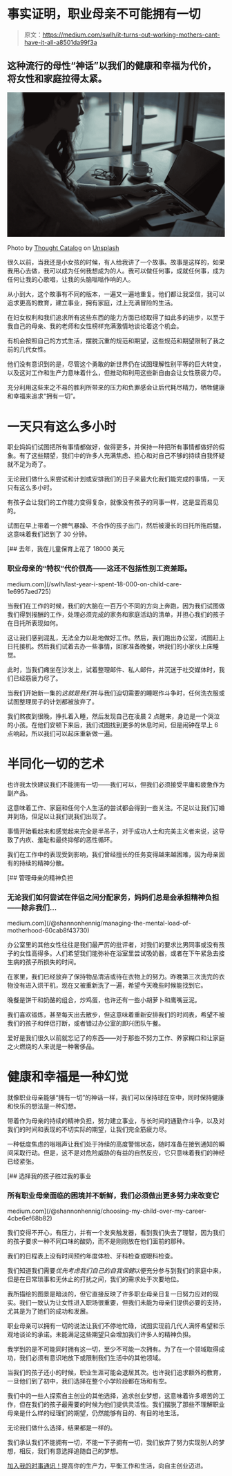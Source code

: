 # 事实证明，职业母亲不可能拥有一切

> 原文：<https://medium.com/swlh/it-turns-out-working-mothers-cant-have-it-all-a8501da99f3a>

## 这种流行的母性“神话”以我们的健康和幸福为代价，将女性和家庭拉得太紧。

![](img/d7be384106854ed9eca8b468f0d58829.png)

Photo by [Thought Catalog](https://unsplash.com/@thoughtcatalog?utm_source=medium&utm_medium=referral) on [Unsplash](https://unsplash.com?utm_source=medium&utm_medium=referral)

很久以前，当我还是小女孩的时候，有人给我讲了一个故事。故事是这样的，如果我用心去做，我可以成为任何我想成为的人。我可以做任何事，成就任何事，成为任何让我的心歌唱，让我的头脑嗡嗡作响的人。

从小到大，这个故事有不同的版本，一遍又一遍地重复。他们都让我坚信，我可以追求更高的教育，建立事业，拥有家庭，过上充满冒险的生活。

在妇女权利和我们追求所有这些东西的能力方面已经取得了如此多的进步，以至于我自己的母亲、我的老师和女性榜样充满激情地谈论着这个机会。

有机会按照自己的方式生活，摆脱沉重的规范和期望，这些规范和期望限制了我之前的几代女性。

他们没有意识到的是，尽管这个勇敢的新世界仍在试图理解性别平等的巨大转变，以及这对工作和生产力意味着什么，但推动和利用这些新自由会让女性筋疲力尽。

充分利用这些来之不易的胜利所带来的压力和负罪感会让后代耗尽精力，牺牲健康和幸福来追求“拥有一切”。

# 一天只有这么多小时

职业妈妈们试图把所有事情都做好，做得更多，并保持一种把所有事情都做好的假象。有了这些期望，我们中的许多人充满焦虑、担心和对自己不够的持续自我怀疑就不足为奇了。

无论我们做什么来尝试和计划或安排我们的日子来最大化我们能完成的事情，一天只有这么多小时。

有孩子会让我们的工作能力变得复杂，就像没有孩子的同事一样，这是显而易见的。

试图在早上带着一个脾气暴躁、不合作的孩子出门，然后被漫长的日托所拖后腿，这意味着我们迟到了 30 分钟。

[](/swlh/last-year-i-spent-18-000-on-child-care-1e6957aed725) [## 去年，我在儿童保育上花了 18000 美元

### 职业母亲的“特权”代价很高——这还不包括性别工资差距。

medium.com](/swlh/last-year-i-spent-18-000-on-child-care-1e6957aed725) 

当我们在工作的时候，我们的大脑在一百万个不同的方向上奔跑，因为我们试图做我们得到报酬的工作，处理必须完成的家务和家庭活动的清单，并担心我们的孩子在日托所表现如何。

这让我们感到混乱，无法全力以赴地做好工作。然后，我们跑出办公室，试图赶上日托接机。然后我们试着去办一些事情，回家准备晚餐，哄我们的小家伙上床睡觉。

此时，当我们瘫坐在沙发上，试着整理邮件、私人邮件，并沉迷于社交媒体时，我们已经筋疲力尽了。

当我们开始新一集的*这就是我们*并与我们迫切需要的睡眠作斗争时，任何洗衣服或试图整理房子的计划都被放弃了。

我们熬夜到很晚，挣扎着入睡，然后发现自己在凌晨 2 点醒来，身边是一个哭泣的小孩。在他们安顿下来后，我们试图找到更多的休息时间，但是闹钟在早上 6 点响起，所以我们可以起床重新做一遍。

# 半同化一切的艺术

也许我太快建议我们不能拥有一切——我们可以，但我们必须接受平庸和疲惫作为副产品。

这意味着工作、家庭和任何个人生活的尝试都会得到一些关注。不足以让我们订婚并到场，但足以让我们说我们出现了。

事情开始看起来和感觉起来完全是半吊子，对于成功人士和完美主义者来说，这导致了内疚、羞耻和最终抑郁的恶性循环。

我们在工作中的表现受到影响，我们曾经擅长的任务变得越来越困难，因为母亲固有的持续的精神分散。

[](/@shannonhennig/managing-the-mental-load-of-motherhood-60cab8f43730) [## 管理母亲的精神负担

### 无论我们如何尝试在伴侣之间分配家务，妈妈们总是会承担精神负担——除非我们…

medium.com](/@shannonhennig/managing-the-mental-load-of-motherhood-60cab8f43730) 

办公室里的其他女性往往是我们最严厉的批评者，对我们的要求比男同事或没有孩子的女性高得多。人们希望我们能弥补在浴室里尝试吸奶器，或者在下午紧急去接生病的孩子所损失的时间。

在家里，我们已经放弃了保持物品清洁或待在衣物上的努力。昨晚第三次洗完的衣物没有进入烘干机，现在又被重新洗了一遍，希望今天晚些时候能找到它。

晚餐是饼干和奶酪的组合，炒鸡蛋，也许还有一些小胡萝卜和鹰嘴豆泥。

我们喜欢锻炼，甚至每天出去散步，但这意味着重新安排我们的时间表，希望不被我们的孩子和伴侣打断，或者错过办公室的即兴团队午餐。

爱好是我们很久以前就忘记了的东西——对于那些不努力工作、养家糊口和让家庭之火燃烧的人来说是一种奢侈品。

# 健康和幸福是一种幻觉

就像职业母亲能够“拥有一切”的神话一样，我们可以保持球在空中，同时保持健康和快乐的想法是一种幻想。

带着作为母亲的持续的精神负担，努力建立事业，与长时间的通勤作斗争，以及对我们的时间和表现的不切实际的期望，让我们完全筋疲力尽。

一种低度焦虑的嗡嗡声让我们处于持续的高度警惕状态，随时准备在接到通知的瞬间采取行动。但是，这不是对危险威胁的有益的自然反应，它只意味着我们的神经已经紧张。

[](/@shannonhennig/choosing-my-child-over-my-career-4cbe6ef68b82) [## 选择我的孩子胜过我的事业

### 所有职业母亲面临的困境并不新鲜，我们必须做出更多努力来改变它

medium.com](/@shannonhennig/choosing-my-child-over-my-career-4cbe6ef68b82) 

我们变得不开心，有压力，并有一个发夹触发器，看到我们失去了理智，因为我们的孩子要求一种不同口味的酸奶，而不是刚刚放在他们面前的那种。

我们的日程表上没有时间预约年度体检、牙科检查或眼科检查。

我们知道我们需要*优先考虑我们自己的自我保健*以便充分参与到我们的家庭中来，但是在日常琐事和无休止的打扰之间，我们的需求处于次要地位。

我所描绘的图景是暗淡的，但它直接反映了许多职业母亲日复一日努力应对的现实。我们一致认为让女性进入职场很重要，但我们未能为母亲们提供必要的支持，尤其是为了她们的成功和发展。

职业母亲可以拥有一切的说法让我们不停地忙碌，试图实现前几代人满怀希望和乐观地谈论的承诺。未能满足这些期望只会增加我们许多人的精神负担。

我学到的是不可能同时拥有这一切，至少不可能一次拥有。为了在一个领域取得成功，我们必须有意识地放下或限制我们生活中的其他领域。

当我们的孩子还小的时候，职业生涯可能会退居其次。也许我们追求额外的教育，一旦他们到了初中，我们选择在整个小学阶段都在场和有空。

我们中的一些人探索自主创业的其他选择，追求创业梦想，这意味着许多艰苦的工作，但在我们的孩子最需要的时候为他们提供灵活性。我们摆脱了那些不理解职业母亲是什么样的经理们的期望，仍然能够有目的、有目的地生活。

无论我们做什么选择，结果都是一样的。

我们承认我们不能拥有一切，不能一下子拥有一切，我们放弃了努力实现别人的梦想，相反，我们有意选择追随自己的梦想。

[加入我的时事通讯！](https://www.shannonhennig.com/newsletter-sign-up)提高你的生产力，平衡工作和生活，向自主创业迈进。